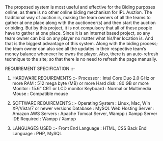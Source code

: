 The proposed system is most useful and effective for the Biding purposes online, as there is no other online biding mechanism for IPL Auction. The traditional way of auction is, making the team owners of all the teams to gather at one place along with the auctioneer(s) and then start the auction or biding. But by this project, it is not compulsory that all of these people have to gather at one place. Since it is an internet based project, so any team owner can bid on any player no matter what his/her location is. And that is the biggest advantage of this system. Along with the biding process; the team owner can also see all the updates in their respective team’s money balance whenever he owns the player. Also, there is an auto-refresh technique to the site; so that there is no need to refresh the page manually.

REQUIREMENT SPECIFICATION ::-
1.    HARDWARE REQUIREMENTS ::-
Processor			: 	Intel Core Duo 2.0 GHz or more
RAM				: 	512 mega byte	 (MB) or more
Hard disk		         	:	80 GB or more
Monitor			        :	15.6” CRT or LCD monitor
Keyboard			        :	Normal or Multimedia
Mouse				:	Compatible mouse


2.    SOFTWARE REQUIREMENTS ::- 
Operating System 		:        Linux, Mac, Win XP/Vista/7 or newer versions
Database               		:        MySQL 
Web Hosting Server	:        Amazon AWS
Servers                  		:        Apache Tomcat Server, Wampp / Xampp Server
IDE Required	      		:        Wampp / Xampp

3.    LANGUAGES USED ::-
Front End Language	:        HTML, CSS
Back End Language		:        PHP, MySQL
